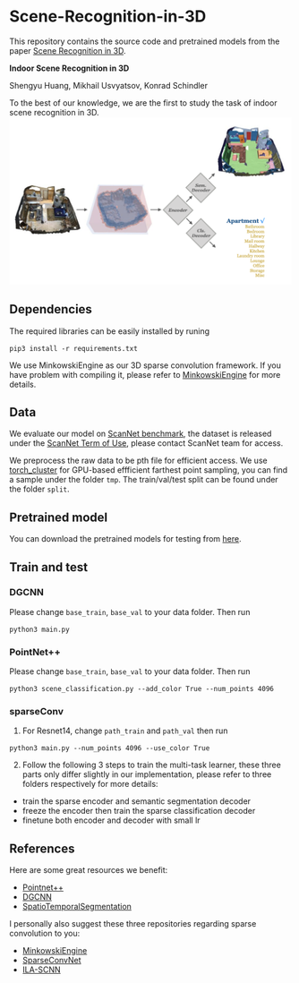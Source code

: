 # Scene-Recognition-in-3D
This repository contains the source code and pretrained models from the paper [Scene Recognition in 3D](https://arxiv.org/abs/2002.12819). 

**Indoor Scene Recognition in 3D**

Shengyu Huang, Mikhail Usvyatsov, Konrad Schindler

To the best of our knowledge, we are the first to study the task of indoor scene recognition in 3D.
![](tmp/arch.png)

## Dependencies
The required libraries can be easily installed by runing
```shell
pip3 install -r requirements.txt
```
We use MinkowskiEngine as our 3D sparse convolution framework. If you have problem with compiling it, please refer to [MinkowskiEngine](https://github.com/StanfordVL/MinkowskiEngine) for more details.

## Data
We evaluate our model on [ScanNet benchmark](http://kaldir.vc.in.tum.de/scannet_benchmark/), the dataset is released under the [ScanNet Term of Use](http://kaldir.vc.in.tum.de/scannet/ScanNet_TOS.pdf), please contact ScanNet team for access. 

We preprocess the raw data to be pth file for efficient access. We use [torch_cluster](https://github.com/rusty1s/pytorch_cluster) for GPU-based effficient farthest point sampling, you can find a sample under the folder ``tmp``. The train/val/test split can be found under the folder ``split``.


## Pretrained model
You can download the pretrained models for testing from [here](https://drive.google.com/drive/folders/1L3L4jtUZLFQRo8IdZyba0YztSgGrgPyK?usp=sharing).

## Train and test
### DGCNN
Please change ``base_train``, ``base_val`` to your data folder. Then run 
```shell
python3 main.py
```

### PointNet++
Please change ``base_train``, ``base_val`` to your data folder. Then run 
```shell
python3 scene_classification.py --add_color True --num_points 4096
```

### sparseConv
1. For Resnet14, change ``path_train`` and ``path_val`` then run 
```shell
python3 main.py --num_points 4096 --use_color True
```

2. Follow the following 3 steps to train the multi-task learner, these three parts only differ slightly in our implementation, please refer to three folders respectively for more details: 

- train the sparse encoder and semantic segmentation decoder
- freeze the encoder then train the sparse classification decoder 
- finetune both encoder and decoder with small lr

## References
Here are some great resources we benefit:

- [Pointnet++](https://github.com/erikwijmans/Pointnet2_PyTorch)
- [DGCNN](https://github.com/WangYueFt/dgcnn)
- [SpatioTemporalSegmentation](https://github.com/chrischoy/SpatioTemporalSegmentation)

I personally also suggest these three repositories regarding sparse convolution to you:

- [MinkowskiEngine](https://github.com/StanfordVL/MinkowskiEngine)
- [SparseConvNet](https://github.com/facebookresearch/SparseConvNet)
- [ILA-SCNN](https://github.com/TimoHackel/ILA-SCNN)
